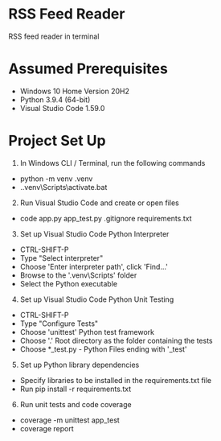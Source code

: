 # RSS Feed Reader

RSS feed reader in terminal

# Assumed Prerequisites

- Windows 10 Home Version 20H2
- Python 3.9.4 (64-bit)
- Visual Studio Code 1.59.0

# Project Set Up

1. In Windows CLI / Terminal, run the following commands

- python -m venv .venv
- .\.venv\Scripts\activate.bat

2. Run Visual Studio Code and create or open files
- code app.py app_test.py .gitignore requirements.txt

3. Set up Visual Studio Code Python Interpreter
- CTRL-SHIFT-P
- Type "Select interpreter" 
- Choose 'Enter interpreter path', click 'Find...'
- Browse to the '.venv\Scripts' folder
- Select the Python executable

4. Set up Visual Studio Code Python Unit Testing
- CTRL-SHIFT-P
- Type "Configure Tests"
- Choose 'unittest' Python test framework
- Choose '.' Root directory as the folder containing the tests
- Choose *_test.py - Python Files ending with '_test'

5. Set up Python library dependencies
- Specify libraries to be installed in the requirements.txt file
- Run pip install -r requirements.txt

6. Run unit tests and code coverage
- coverage -m unittest app_test
- coverage report